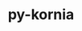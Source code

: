 ---
title: "py-kornia"
layout: cache
categories: [package, develop-2024-11-03]
meta: {"versions": ["0.7.3"], "compilers": ["apple-clang@=15.0.0", "gcc@=13.2.0"], "oss": ["ubuntu24.04", "ventura"], "platforms": ["darwin", "linux"], "targets": ["aarch64", "x86_64_v3"], "stacks": ["ml-darwin-aarch64-mps", "ml-linux-aarch64-cpu", "ml-linux-aarch64-cuda", "ml-linux-x86_64-cpu", "ml-linux-x86_64-cuda", "root"], "num_specs": 10, "num_specs_by_stack": {"ml-darwin-aarch64-mps": 2, "root": 10, "ml-linux-aarch64-cpu": 2, "ml-linux-aarch64-cuda": 2, "ml-linux-x86_64-cpu": 2, "ml-linux-x86_64-cuda": 2}}
spec_details: [{"hash": "masyno4rfdxfwqykh4cyvxxhrcfw3voa", "compiler": "apple-clang@=15.0.0", "versions": ["0.7.3"], "os": "ventura", "platform": "darwin", "target": "aarch64", "variants": ["build_system=python_pip"], "stacks": ["ml-darwin-aarch64-mps", "root"], "size": "-", "tarball": "https://binaries.spack.io/develop-2024-11-03/build_cache/darwin-ventura-aarch64/apple-clang-15.0.0/py-kornia-0.7.3/darwin-ventura-aarch64-apple-clang-15.0.0-py-kornia-0.7.3-masyno4rfdxfwqykh4cyvxxhrcfw3voa.spack"}, {"hash": "adrcocpit7umcf6of3tl3b4fglrg5duz", "compiler": "apple-clang@=15.0.0", "versions": ["0.7.3"], "os": "ventura", "platform": "darwin", "target": "aarch64", "variants": ["build_system=python_pip"], "stacks": ["ml-darwin-aarch64-mps", "root"], "size": "-", "tarball": "https://binaries.spack.io/develop-2024-11-03/build_cache/darwin-ventura-aarch64/apple-clang-15.0.0/py-kornia-0.7.3/darwin-ventura-aarch64-apple-clang-15.0.0-py-kornia-0.7.3-adrcocpit7umcf6of3tl3b4fglrg5duz.spack"}, {"hash": "jiggwmzomnla4m2btf56q62ojtx44vt2", "compiler": "gcc@=13.2.0", "versions": ["0.7.3"], "os": "ubuntu24.04", "platform": "linux", "target": "aarch64", "variants": ["build_system=python_pip"], "stacks": ["ml-linux-aarch64-cpu", "root"], "size": "-", "tarball": "https://binaries.spack.io/develop-2024-11-03/build_cache/linux-ubuntu24.04-aarch64/gcc-13.2.0/py-kornia-0.7.3/linux-ubuntu24.04-aarch64-gcc-13.2.0-py-kornia-0.7.3-jiggwmzomnla4m2btf56q62ojtx44vt2.spack"}, {"hash": "obrrez2krcnq4p4zkqwii2kr3puzchin", "compiler": "gcc@=13.2.0", "versions": ["0.7.3"], "os": "ubuntu24.04", "platform": "linux", "target": "aarch64", "variants": ["build_system=python_pip"], "stacks": ["ml-linux-aarch64-cuda", "root"], "size": "-", "tarball": "https://binaries.spack.io/develop-2024-11-03/build_cache/linux-ubuntu24.04-aarch64/gcc-13.2.0/py-kornia-0.7.3/linux-ubuntu24.04-aarch64-gcc-13.2.0-py-kornia-0.7.3-obrrez2krcnq4p4zkqwii2kr3puzchin.spack"}, {"hash": "agsckbvh3r2y745eqpef5hk5s26wzqh7", "compiler": "gcc@=13.2.0", "versions": ["0.7.3"], "os": "ubuntu24.04", "platform": "linux", "target": "aarch64", "variants": ["build_system=python_pip"], "stacks": ["ml-linux-aarch64-cpu", "root"], "size": "-", "tarball": "https://binaries.spack.io/develop-2024-11-03/build_cache/linux-ubuntu24.04-aarch64/gcc-13.2.0/py-kornia-0.7.3/linux-ubuntu24.04-aarch64-gcc-13.2.0-py-kornia-0.7.3-agsckbvh3r2y745eqpef5hk5s26wzqh7.spack"}, {"hash": "lrsd4vzc5wvl3avngbwdc43husj5uov3", "compiler": "gcc@=13.2.0", "versions": ["0.7.3"], "os": "ubuntu24.04", "platform": "linux", "target": "aarch64", "variants": ["build_system=python_pip"], "stacks": ["ml-linux-aarch64-cuda", "root"], "size": "-", "tarball": "https://binaries.spack.io/develop-2024-11-03/build_cache/linux-ubuntu24.04-aarch64/gcc-13.2.0/py-kornia-0.7.3/linux-ubuntu24.04-aarch64-gcc-13.2.0-py-kornia-0.7.3-lrsd4vzc5wvl3avngbwdc43husj5uov3.spack"}, {"hash": "cfpa2z4cdrghrglxx6rdasssqt5x2kvs", "compiler": "gcc@=13.2.0", "versions": ["0.7.3"], "os": "ubuntu24.04", "platform": "linux", "target": "x86_64_v3", "variants": ["build_system=python_pip"], "stacks": ["ml-linux-x86_64-cpu", "root"], "size": "-", "tarball": "https://binaries.spack.io/develop-2024-11-03/build_cache/linux-ubuntu24.04-x86_64_v3/gcc-13.2.0/py-kornia-0.7.3/linux-ubuntu24.04-x86_64_v3-gcc-13.2.0-py-kornia-0.7.3-cfpa2z4cdrghrglxx6rdasssqt5x2kvs.spack"}, {"hash": "7o64lmloyimuo27nt3vxbqjnetqgz4zn", "compiler": "gcc@=13.2.0", "versions": ["0.7.3"], "os": "ubuntu24.04", "platform": "linux", "target": "x86_64_v3", "variants": ["build_system=python_pip"], "stacks": ["root", "ml-linux-x86_64-cuda"], "size": "-", "tarball": "https://binaries.spack.io/develop-2024-11-03/build_cache/linux-ubuntu24.04-x86_64_v3/gcc-13.2.0/py-kornia-0.7.3/linux-ubuntu24.04-x86_64_v3-gcc-13.2.0-py-kornia-0.7.3-7o64lmloyimuo27nt3vxbqjnetqgz4zn.spack"}, {"hash": "dvmuetbnqwlmz6npxlj32syfk5dlr6wq", "compiler": "gcc@=13.2.0", "versions": ["0.7.3"], "os": "ubuntu24.04", "platform": "linux", "target": "x86_64_v3", "variants": ["build_system=python_pip"], "stacks": ["root", "ml-linux-x86_64-cuda"], "size": "-", "tarball": "https://binaries.spack.io/develop-2024-11-03/build_cache/linux-ubuntu24.04-x86_64_v3/gcc-13.2.0/py-kornia-0.7.3/linux-ubuntu24.04-x86_64_v3-gcc-13.2.0-py-kornia-0.7.3-dvmuetbnqwlmz6npxlj32syfk5dlr6wq.spack"}, {"hash": "utdmrdwc4wmsrmazcqdy2b3awwmhyrpn", "compiler": "gcc@=13.2.0", "versions": ["0.7.3"], "os": "ubuntu24.04", "platform": "linux", "target": "x86_64_v3", "variants": ["build_system=python_pip"], "stacks": ["ml-linux-x86_64-cpu", "root"], "size": "-", "tarball": "https://binaries.spack.io/develop-2024-11-03/build_cache/linux-ubuntu24.04-x86_64_v3/gcc-13.2.0/py-kornia-0.7.3/linux-ubuntu24.04-x86_64_v3-gcc-13.2.0-py-kornia-0.7.3-utdmrdwc4wmsrmazcqdy2b3awwmhyrpn.spack"}]
---